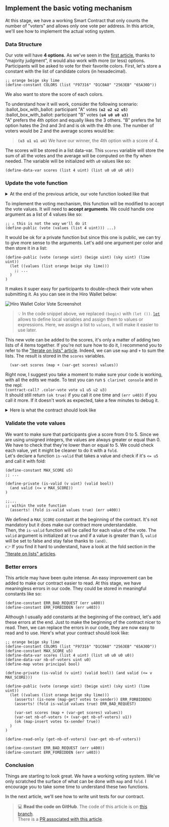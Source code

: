 ## Implement the basic voting mechanism

At this stage, we have a working Smart Contract that only counts the number of "voters" and allows only one vote per address. In this article, we'll see how to implement the actual voting system.


### Data Structure

Our vote will have **4 options**. As we've seen in the [first article](/01-voting-clarity-smart-contract/01-getting-started#the-project), thanks to "majority judgment", it would also work with more (or less) options.  
Participants will be asked to vote for their favorite colors. First, let's store a constant with the list of candidate colors (in hexadecimal).

```clarity
;; orange beige sky lime
(define-constant COLORS (list "F97316" "D1C0A8" "2563EB" "65A30D"))
```

We also want to store the score of each colors.

To understand how it will work, consider the following scenario:  
:ballot_box_with_ballot: participant "A" votes **`(u2 u2 u2 u5)`**  
:ballot_box_with_ballot: participant "B" votes **`(u4 u0 u0 u3)`**  
"A" prefers the 4th option and equally likes the 3 others. "B" prefers the 1st option hates the 2nd and 3rd and is ok with the 4th one. The number of voters would be 2 and the average scores would be:

> **`(u3 u1 u1 u4)`** We have our winner, the 4th option with a score of 4.

The scores will be stored in a list data-var. This `scores` variable will store the sum of all the votes and the average will be computed on the fly when needed. The variable will be initialized with `u0` values like so:

```clarity
(define-data-var scores (list 4 uint) (list u0 u0 u0 u0))
```

### Update the vote function

<details>
<summary>At the end of the previous article, our vote function looked like that</summary>

```clarity
(define-public (vote)
  (begin
    (asserts! (is-none (map-get? votes tx-sender)) (err u403))

    (map-insert votes tx-sender true)
    (ok (var-set nb-of-voters (+ (var-get nb-of-voters) u1)))
  )
)
```
</details>

To implement the voting mechanism, this function will be modified to accept the vote values. It will need to **accept arguments**. We could handle one argument as a list of 4 values like so:

```clarity
;; ⚠️ this is not the way we'll do it
(define-public (vote (values (list 4 uint))) ...)
```

It would be ok for a private function but since this one is public, we can try to give more sense to the arguments. Let's add one argument per color and then store it in a list:

```clarity
(define-public (vote (orange uint) (beige uint) (sky uint) (lime uint))
  (let ((values (list orange beige sky lime)))
    ;; ...
  )
)
```

It makes it super easy for participants to double-check their vote when submitting it. As you can see in the Hiro Wallet below:

![Hiro Wallet Color Vote Screenshot](/images/vote-colors.png "Vote Screenshot")

> :bulb: In the code snippet above, we replaced `(begin)` with `(let ())`. [`let`](https://docs.stacks.co/references/language-functions#let) allows to define local variables and assign them to values or expressions. Here, we assign a list to `values`, it will make it easier to use later.

This new vote can be added to the scores, it's only a matter of adding two lists of 4 items together. If you're not sure how to do it, I recommend you to refer to the ["Iterate on lists" article](/00-annexes/04-iterate-on-lists#map). Indeed, we can use `map` and `+` to sum the lists. The result is stored in the `scores` variables.

```clarity
  (var-set scores (map + (var-get scores) values))
```

Right now, I suggest you take a moment to make sure your code is working, with all the edits we made. To test you can run `$ clarinet console` and in the repl:  
`(contract-call? .color-vote vote u1 u5 u2 u3)`  
It should still return `(ok true)` if you call it one time and `(err u403)` if you call it more. If it doesn't work as expected, take a few minutes to debug it.

<details>
<summary>Here is what the contract should look like</summary>

```clarity
;; orange beige sky lime
(define-constant COLORS (list "F97316" "D1C0A8" "2563EB" "65A30D"))
(define-data-var scores (list 4 uint) (list u0 u0 u0 u0))
(define-data-var nb-of-voters uint u0)
(define-map votes principal bool)

(define-public (vote (orange uint) (beige uint) (sky uint) (lime uint))
  (let ((values (list orange beige sky lime)))
    (asserts! (is-none (map-get? votes tx-sender)) (err u403))

    (var-set scores (map + (var-get scores) values))
    (var-set nb-of-voters (+ (var-get nb-of-voters) u1))
    (ok (map-insert votes tx-sender true))
  )
)

(define-read-only (get-nb-of-voters) (var-get nb-of-voters))
```
</details>

### Validate the vote values

We want to make sure that participants give a score from 0 to 5. Since we are using unsigned integers, the values are always greater or equal than 0. We have to check that they're lower than or equal to 5. We could check each value, yet it might be cleaner to do it with a `fold`.  
Let's declare a function `is-valid` that takes a value and check if it's `<= u5` and call it with fold:

```clarity
(define-constant MAX_SCORE u5)
;; ...

(define-private (is-valid (v uint) (valid bool))
  (and valid (<= v MAX_SCORE))
)

;;...
;; within the vote function
  (asserts! (fold is-valid values true) (err u400))
```

We defined a `MAX_SCORE` constant at the beginning of the contract. It's not mandatory but it does make our contract more understandable.  
Then, the `is-valid` function will be called for each value of the vote. The `valid` argument is initialized at `true` and if a value is greater than 5, `valid` will be set to false and stay false thanks to `(and)`.  
:point_right: If you find it hard to understand, have a look at the fold section in the ["Iterate on lists" articles](/00-annexes/04-iterate-on-lists#fold).

### Better errors

This article may have been quite intense. An easy improvement can be added to make our contract easier to read. At this stage, we have meaningless errors in our code. They could be stored in meaningful constants like so:

```clarity
(define-constant ERR_BAD_REQUEST (err u400))
(define-constant ERR_FORBIDDEN (err u403))
```

Although I usually add constants at the beginning of the contract, let's add these errors at the end. Just to make the beginning of the contract nicer to read. Then, we can replace the errors in our code, they are now easy to read and to use. Here's what your contract should look like:

```clarity
;; orange beige sky lime
(define-constant COLORS (list "F97316" "D1C0A8" "2563EB" "65A30D"))
(define-constant MAX_SCORE u5)
(define-data-var scores (list 4 uint) (list u0 u0 u0 u0))
(define-data-var nb-of-voters uint u0)
(define-map votes principal bool)

(define-private (is-valid (v uint) (valid bool)) (and valid (<= v MAX_SCORE)))

(define-public (vote (orange uint) (beige uint) (sky uint) (lime uint))
  (let ((values (list orange beige sky lime)))
    (asserts! (is-none (map-get? votes tx-sender)) ERR_FORBIDDEN)
    (asserts! (fold is-valid values true) ERR_BAD_REQUEST)

    (var-set scores (map + (var-get scores) values))
    (var-set nb-of-voters (+ (var-get nb-of-voters) u1))
    (ok (map-insert votes tx-sender true))
  )
)

(define-read-only (get-nb-of-voters) (var-get nb-of-voters))

(define-constant ERR_BAD_REQUEST (err u400))
(define-constant ERR_FORBIDDEN (err u403))
```

### Conclusion

Things are starting to look great. We have a working voting system. We've only scratched the surface of what can be done with `map` and `fold`. I encourage you to take some time to understand these two functions.

In the next article, we'll see how to write unit tests for our contract.

> 💻 **Read the code on GitHub**. The code of this article is on [this branch](https://github.com/hugocaillard/clarity-voting-tuto/tree/step-3).  
> There is a [PR associated with this article](https://github.com/hugocaillard/clarity-voting-tuto/pull/3).
